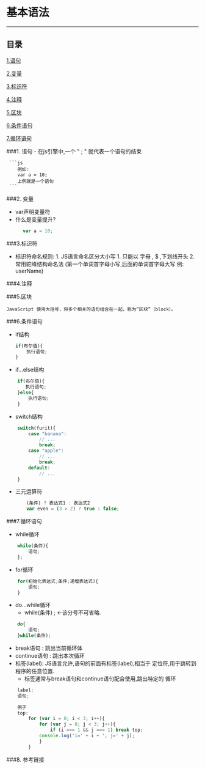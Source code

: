 # 基本语法
***
## 目录
[1.语句](#语句)

[2.变量](#变量)

[3.标识符](#标识符)

[4.注释](#注释)

[5.区块](#区块)

[6.条件语句](#条件语句)

[7.循环语句](#循环语句)


###<a id="语句">1. 语句</a>
	- 在js引擎中,一个  " ; "  就代表一个语句的结束
	 
	 ```js
		例如:
		var a = 10;
		上例就是一个语句
	 ```
###<a id="变量">2. 变量</a>
  - var声明变量符
  - 什么是变量提升?
   
  ```js
  		var a = 10;
  ```
  
###<a id="标识符">3.标识符</a>
- 标识符命名规则:
		1. JS语言命名区分大小写
		1. 只能以 字母 , $ ,下划线开头
		2. 常用驼峰结构命名法 (第一个单词首字母小写,后面的单词首字母大写 例: userName)
		
###<a id="注释">4.注释</a>

###<a id="区块">5.区块</a>
 
	JavaScript 使用大括号，将多个相关的语句组合在一起，称为“区块”（block）。
	
###<a id="条件语句">6.条件语句</a>
- if结构
	 
	```js
	if(布尔值){
		执行语句;
	}
	```
	
- if...else结构

```js
	if(布尔值){
	   执行语句;
	}else{
		执行语句;
	}
```	

- switch结构

```js
	switch(furit){
		case "banana":
    		// ...
    		break;
  		case "apple":
    		// ...
    		break;
  		default:
    		// ...
	}
```

- 三元运算符
 	
 	```js
 		(条件) ? 表达式1 : 表达式2
 		var even = (3 > 2) ? true : false;
 	```
 	
###<a id="循环语句">7.循环语句</a>
- while循环

```js
	while(条件){
		语句;
	};
```

- for循环

```js
	for(初始化表达式;条件;递增表达式){
		语句;
	}
```

- do...while循环
	- while(条件) ;  <-该分号不可省略. 	

```js
	do{
		语句;
	}while(条件);
```

- break语句 : 跳出当前循环体
- continue语句 : 跳出本次循环
- 标签(label): JS语言允许,语句的前面有标签(label),相当于		定位符,用于跳转到程序的任意位置.
	- 标签通常与break语句和continue语句配合使用,跳出特定的		循环 

```js
	label:
	语句;
	
	例子
	top:
   		for (var i = 0; i < 3; i++){
    		for (var j = 0; j < 3; j++){
      			if (i === 1 && j === 1) break top;
      		console.log('i=' + i + ', j=' + j);
    		}
  		}
```

###8. 参考链接 